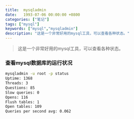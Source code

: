 ```yaml
---
title:  mysqladmin
date:   1993-07-06 00:00:00 +0800
categories: ["笔记"]
tags: ["mysql"]
keywords: ["mysql","mysqladmin"]
description: "这是一个非常好用的mysql工具，可以查看各种状态。"
---
```



> 这是一个非常好用的mysql工具，可以查看各种状态。

### 查看mysql数据库的运行状况

```bash
mysqladmin -u root -p status
Uptime: 1368  
Threads: 3  
Questions: 85  
Slow queries: 0  
Opens: 116  
Flush tables: 1  
Open tables: 109  
Queries per second avg: 0.062
```